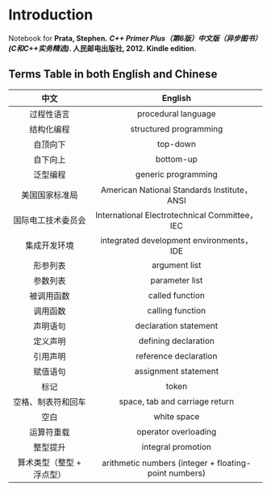 # Introduction

Notebook for **Prata, Stephen.** _**C++ Primer Plus（第6版）中文版（异步图书） \(C和C++实务精选\)**_**. 人民邮电出版社, 2012. Kindle edition.**

## Terms Table in both English and Chinese

| 中文 | English |
| :---: | :---: |
| 过程性语言 | procedural language |
| 结构化编程 | structured programming |
| 自顶向下 | top-down |
| 自下向上 | bottom-up |
| 泛型编程 | generic programming |
| 美国国家标准局 | American National Standards Institute，ANSI |
| 国际电工技术委员会 | International Electrotechnical Committee，IEC |
| 集成开发环境 | integrated development environments，IDE |
| 形参列表 | argument list |
| 参数列表 | parameter list |
| 被调用函数 | called function |
| 调用函数 | calling function |
| 声明语句 | declaration statement |
| 定义声明 | defining declaration |
| 引用声明 | reference declaration |
| 赋值语句 | assignment statement |
| 标记 | token |
| 空格、制表符和回车 | space, tab and carriage return |
| 空白 | white space |
| 运算符重载 | operator overloading |
| 整型提升 | integral promotion |
| 算术类型（整型 + 浮点型） | arithmetic numbers \(integer + floating-point numbers\) |

